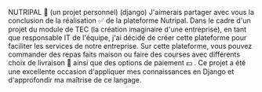 NUTRIPAL 🏬 (un projet personnel) (django)
J'aimerais partager avec vous la conclusion de la réalisation ✅ de la plateforme Nutripal. 
Dans le cadre d'un projet du module de TEC (la création imaginaire d'une entreprise), en tant que responsable IT de l'équipe, 
j'ai décidé de créer cette plateforme pour faciliter les services de notre entreprise. 
Sur cette plateforme, vous pouvez commander des repas faits maison ou faire des courses avec
différents choix de livraison 🚚 ainsi que des options de paiement 💵 .
Ce projet a été une excellente occasion d'appliquer mes connaissances en Django et d'approfondir ma maîtrise de ce langage.
